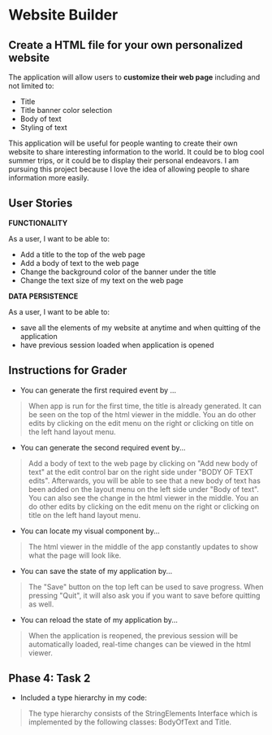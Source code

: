 # Website Builder

## Create a HTML file for your own personalized website

The application will allow users to **customize their web page** including and not limited to:
- Title
- Title banner color selection
- Body of text
- Styling of text

This application will be useful for people wanting to create their own website to share interesting information 
to the world. It could be to blog cool summer trips, or it could be to display their personal endeavors. I am 
pursuing this project because I love the idea of allowing people to share information more easily.

## User Stories

**FUNCTIONALITY**

As a user, I want to be able to:
- Add a title to the top of the web page
- Add a body of text to the web page
- Change the background color of the banner under the title
- Change the text size of my text on the web page

**DATA PERSISTENCE**

As a user, I want to be able to:
- save all the elements of my website at anytime and when quitting of the application
- have previous session loaded when application is opened

## Instructions for Grader
- You can generate the first required event by ... 
> When app is run for the first time, the title is already generated. It can be seen on the top of the html viewer in 
  the middle. You an do other edits by clicking on the edit menu on the right or clicking on title on the left hand 
  layout menu.
  
- You can generate the second required event by...
> Add a body of text to the web page by clicking on "Add new body of text" at the edit control bar on the right side
  under "BODY OF TEXT edits". Afterwards, you will be able to see that a new body of text has been added on the layout 
  menu on the left side under "Body of text". You can also see the change in the html viewer in the middle. You an do 
  other edits by clicking on the edit menu on the right or clicking on title on the left hand layout menu.
  
- You can locate my visual component by...
> The html viewer in the middle of the app constantly updates to show what the page will look like.

- You can save the state of my application by...
> The "Save" button on the top left can be used to save progress. When pressing "Quit", it will also ask you if you 
  want to save before quitting as well.
  
- You can reload the state of my application by...
> When the application is reopened, the previous session will be automatically loaded, real-time changes can be viewed
  in the html viewer.
  
## Phase 4: Task 2
- Included a type hierarchy in my code:
> The type hierarchy consists of the StringElements Interface which is implemented by the following classes: BodyOfText
  and Title.
